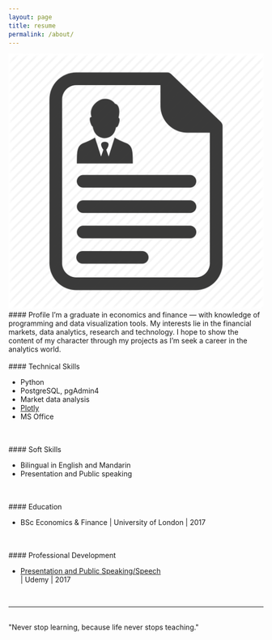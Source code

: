 ```yaml
---
layout: page
title: resume
permalink: /about/
---
```


<img class="col one right" src="/img/CV_Contract_Agreement_Resume_Paper_Document-512.png">

<br/>
#### Profile
I’m a graduate in economics and finance — with knowledge of programming and data visualization tools. My interests lie in the financial markets, data analytics, research and technology. I hope to show the content of my character through my projects as I’m seek a career in the analytics world.
<br/>
<br/>
#### Technical Skills
<ul>
	<li>Python</li>
	<li>PostgreSQL, pgAdmin4</li>
	<li>Market data analysis</li>
	<li><a href="https://www.plotly.com" target="blank">Plotly</a></li>
	<li>MS Office</li>
</ul><br/> 
<br/>
#### Soft Skills
<ul>
	<li>Bilingual in English and Mandarin</li>
	<li>Presentation and Public speaking</li>
</ul><br/> 
<br/>
#### Education
<ul>
	<li>BSc Economics & Finance | University of London | 2017</li>
</ul><br/> 
<br/>
#### Professional Development
<ul>
	<li><a href="https://www.plotly.com" target="blank">Presentation and Public Speaking/Speech</a></li> | Udemy | 2017</li>
</ul><br/> 
<hr/>
<br/>
<span class="contacticon center">
	<a href="mailto:wilsonliaows@gmail.com"><i class="fa fa-paper-plane"></i></a>
	<a href="https://www.linkedin.com/in/wilsonliaows/" target="_blank"><i class="fa fa-linkedin"></i></a>
	<a href="https://www.dropbox.com/s/5rmy3njco3erj47/Wilson%20Liao%20Resume.docx?dl=0" target="_blank"><i class="fa fa-file-word-o"></i></a>
</span>

<div class="col three caption">
	"Never stop learning, because life never stops teaching."
</div>


